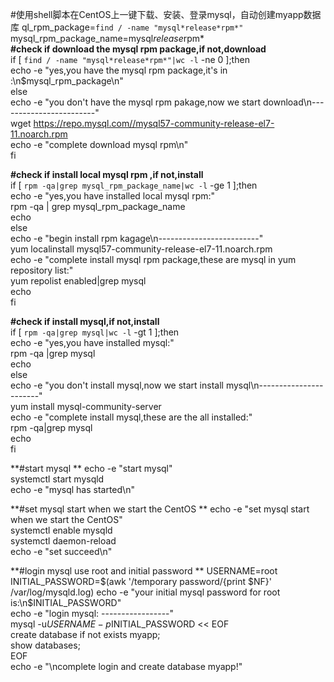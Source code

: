 #使用shell脚本在CentOS上一键下载、安装、登录mysql，自动创建myapp数据库
ql_rpm_package=`find / -name "mysql*release*rpm*"`  
mysql_rpm_package_name=mysql*release*rpm*  
**#check if download the mysql rpm package,if not,download**  
if [ `find / -name "mysql*release*rpm*"|wc -l` -ne 0 ];then  
echo -e "yes,you have the mysql rpm package,it's in :\n$mysql_rpm_package\n"  
else  
echo -e "you don't have the mysql rpm pakage,now we start download\n------------------------"  
wget https://repo.mysql.com//mysql57-community-release-el7-11.noarch.rpm  
echo -e "complete download mysql rpm\n"  
fi  
  
**#check if install local mysql rpm ,if not,install**  
if [ `rpm -qa|grep mysql_rpm_package_name|wc -l` -ge 1 ];then  
echo -e "yes,you have installed local mysql rpm:"  
rpm -qa | grep mysql_rpm_package_name  
echo  
else  
echo -e "begin install rpm kagage\n-------------------------"  
yum localinstall mysql57-community-release-el7-11.noarch.rpm  
echo -e "complete install mysql rpm package,these are mysql in yum repository list:"  
yum repolist enabled|grep mysql  
echo  
fi  
  
**#check if install mysql,if not,install**  
if [ `rpm -qa|grep mysql|wc -l` -gt 1 ];then  
echo -e "yes,you have installed mysql:"  
rpm -qa |grep mysql  
echo  
else  
echo -e "you don't install mysql,now we start install mysql\n-----------------------"  
yum install mysql-community-server  
echo -e "complete install mysql,these are the all installed:"  
rpm -qa|grep mysql  
echo  
fi  
  
**#start mysql  **
echo -e "start mysql"  
systemctl start mysqld  
echo -e "mysql has started\n"  
  
**#set mysql start when we start the CentOS  **
echo -e "set mysql start when we start the CentOS"  
systemctl enable mysqld  
systemctl daemon-reload  
echo -e "set succeed\n"  
  
**#login mysql use root and initial password  **
USERNAME=root  
INITIAL_PASSWORD=$(awk '/temporary password/{print $NF}' /var/log/mysqld.log)  
echo -e "your initial mysql password for root is:\n$INITIAL_PASSWORD"  
echo -e "login mysql: -----------------"  
mysql -u$USERNAME -p$INITIAL_PASSWORD << EOF  
create database if not exists myapp;  
show databases;  
EOF  
echo -e "\ncomplete login and create database myapp!"  
